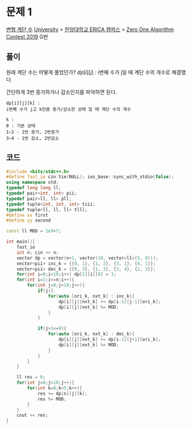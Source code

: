 # 문제 1
[변형 계단 수](https://www.acmicpc.net/problem/18244)
[University](https://www.acmicpc.net/category/5) > [한양대학교 ERICA 캠퍼스](https://www.acmicpc.net/category/418) > [Zero One Algorithm Contest 2019](https://www.acmicpc.net/category/detail/2141) G번

## 풀이
원래 계단 수는 어떻게 풀었던가?
$dp[i][j]$ : i번째 수가 j일 때 계단 수의 개수로 해결했다. 

간단하게 3번 증가하거나 감소인지를 파악하면 된다. 
```
dp[i][j][k] : 
i번째 수가 j고 k만큼 증가/감소한 상태 일 때 계단 수의 개수

k : 
0 : 기본 상태
1~2 - 1번 증가, 2번증가
3~4 - 1번 감소, 2번감소

```

## 코드
```cpp
#include <bits/stdc++.h>
#define fast_io cin.tie(NULL); ios_base::sync_with_stdio(false);
using namespace std;
typedef long long ll;
typedef pair<int, int> pii;
typedef pair<ll, ll> pll;
typedef tuple<int, int, int> tiii;
typedef tuple<ll, ll, ll> tlll;
#define xx first
#define yy second

const ll MOD = 1e9+7;

int main(){
    fast_io
    int n; cin >> n;
    vector dp = vector(n+1, vector(10, vector<ll>(5, 0)));
    vector<pii> inc_k = {{0, 1}, {1, 2}, {3, 1}, {4, 1}};
    vector<pii> dec_k = {{0, 3}, {1, 3}, {3, 4}, {2, 3}};
    for(int i=0;i<10;i++) dp[1][i][0] = 1;
    for(int i=2;i<=n;i++){
        for(int j=0;j<10;j++){
            if(j){
                for(auto [ori_k, nxt_k] : inc_k){
                    dp[i][j][nxt_k] += dp[i-1][j-1][ori_k];
                    dp[i][j][nxt_k] %= MOD;
                }
            }

            if(j+1<=9){
                for(auto [ori_k, nxt_k] : dec_k){
                    dp[i][j][nxt_k] += dp[i-1][j+1][ori_k];
                    dp[i][j][nxt_k] %= MOD;
                }
            }
        }
    }

    ll res = 0;
    for(int j=0;j<10;j++){
        for(int k=0;k<5;k++){
            res += dp[n][j][k];
            res %= MOD;
        }
    }
    cout << res;
}
```

